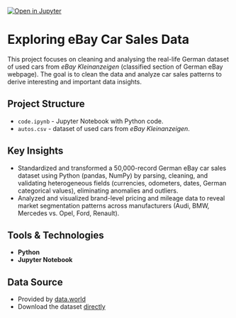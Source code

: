 [![Open in Jupyter](https://img.shields.io/badge/Open%20in-Jupyter-blue.svg?logo=jupyter)](https://github.com/Ender17133/eBay_CarSales/blob/main/Basics.ipynb)

# Exploring eBay Car Sales Data
This project focuses on cleaning and analysing the real-life German dataset of used cars from *eBay Kleinanzeigen* (classified section of German eBay webpage). 
The goal is to clean the data and analyze car sales patterns to derive interesting and important data insights. 

## Project Structure
- `code.ipynb` - Jupyter Notebook with Python code. 
- `autos.csv` - dataset of used cars from *eBay Kleinanzeigen*.

## Key Insights
- Standardized and transformed a 50,000-record German eBay car sales dataset using Python (pandas, NumPy) by parsing, cleaning, and validating heterogeneous fields (currencies, odometers, dates, German categorical values), eliminating anomalies and outliers.
- Analyzed and visualized brand-level pricing and mileage data to reveal market segmentation patterns across manufacturers (Audi, BMW, Mercedes vs. Opel, Ford, Renault).
  
## Tools & Technologies
- **Python**
- **Jupyter Notebook**

## Data Source
- Provided by [data.world](https://data.world/data-society/used-cars-data)
- Download the dataset [directly](https://github.com/NBeibarys/Project-eBayCarSales-Data-Cleaning-and-Transformation-Using-Python/blob/main/autos.csv)


